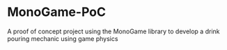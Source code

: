 # MonoGame-PoC
A proof of concept project using the MonoGame library to develop a drink pouring mechanic using game physics
